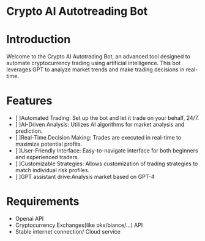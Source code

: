 # Crypto AI Autotreading Bot
#  Introduction
Welcome to the Crypto AI Autotrading Bot, an advanced tool designed to automate cryptocurrency trading using artificial intelligence. This bot leverages GPT to analyze market trends and make trading decisions in real-time.
#  Features

- [ ]Automated Trading: Set up the bot and let it trade on your behalf, 24/7.
- [ ]AI-Driven Analysis: Utilizes AI algorithms for market analysis and prediction.
- [ ]Real-Time Decision Making: Trades are executed in real-time to maximize potential profits.
- [ ]User-Friendly Interface: Easy-to-navigate interface for both beginners and experienced traders.
- [ ]Customizable Strategies: Allows customization of trading strategies to match individual risk profiles.
- [ ]GPT assistant drive:Analysis market based on GPT-4

#  Requirements

- Openai API
- Cryptocurrency Exchanges(like okx/biance/...) API
- Stable internet connection/ Cloud service

